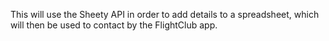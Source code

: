 This will use the Sheety API in order to add details to a spreadsheet, which will then be used to contact by the FlightClub app.
